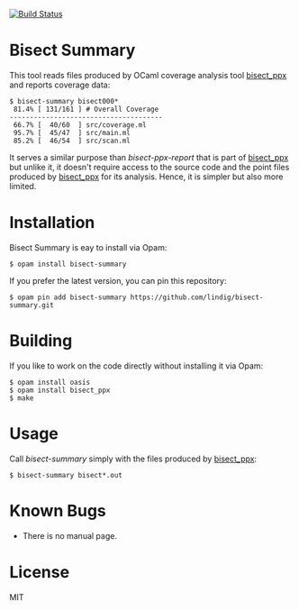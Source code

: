 
[![Build Status](https://travis-ci.org/lindig/bisect-summary.svg?branch=master)](https://travis-ci.org/lindig/bisect-summary)

# Bisect Summary

This tool reads files produced by OCaml coverage analysis tool
[bisect_ppx] and reports coverage data:

    $ bisect-summary bisect000*
     81.4% [ 131/161 ] # Overall Coverage
    --------------------------------------
     66.7% [  40/60  ] src/coverage.ml
     95.7% [  45/47  ] src/main.ml
     85.2% [  46/54  ] src/scan.ml

It serves a similar purpose than _bisect-ppx-report_ that is part of
[bisect_ppx] but unlike it, it doesn't require access to the source code
and the point files produced by [bisect_ppx] for its analysis. Hence, it
is simpler but also more limited.

# Installation

Bisect Summary is eay to install via Opam:

    $ opam install bisect-summary

If you prefer the latest version, you can pin this repository:

    $ opam pin add bisect-summary https://github.com/lindig/bisect-summary.git

# Building

If you like to work on the code directly without installing it via Opam:

    $ opam install oasis
    $ opam install bisect_ppx
    $ make

# Usage

Call _bisect-summary_ simply with the files produced by [bisect_ppx]:

    $ bisect-summary bisect*.out

# Known Bugs

* There is no manual page.

# License

MIT

[bisect_ppx]:   https://github.com/aantron/bisect_ppx
